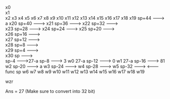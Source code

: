 x0   
x1   
x2
x3
x4
x5
x6
x7
x8
x9
x10
x11
x12
x13
x14
x15
x16
x17
x18
x19                                sp+44 --->   a
x20                                sp+40 --->
x21                                sp+36 --->
x22                                sp+32 --->  
x23                                sp+28 --->
x24                                sp+24 --->
x25                                sp+20 --->   
x26                                sp+16 --->   
x27                                sp+12 --->   
x28                                 sp+8 --->   
x29 <sp>                            sp+4 --->   
x30                                   sp --->   
                                    sp-4 --->27-a
                                    sp-8 --->   3
w0  27-a                           sp-12 --->   0
w1  27-a                           sp-16 --->  81
w2                                 sp-20 --->   a 
w3                                 sp-24 --->
w4                                 sp-28 --->
w5                                 sp-32 --->                <--- func sp
w6
w7
w8
w9
w10
w11
w12
w13
w14
w15
w16
w17
w18
w19  <a>


wzr


Ans = 27 (Make sure to convert into 32 bit)
